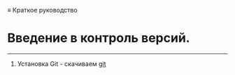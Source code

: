 ≡ Краткое руководство

# Введение в контроль версий.
***
1. Установка Git - скачиваем  [git](https://git-scm.com/downloads) 